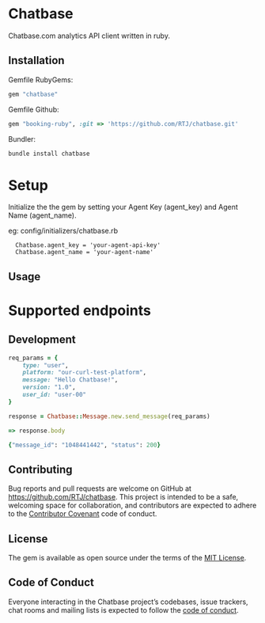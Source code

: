 # Chatbase

Chatbase.com analytics API client written in ruby.

## Installation

Gemfile RubyGems:
```ruby
gem "chatbase"
```

Gemfile Github:
```ruby
gem "booking-ruby", :git => 'https://github.com/RTJ/chatbase.git'
```

Bundler:
```ruby
bundle install chatbase
```

# Setup

Initialize the the gem by setting your Agent Key (agent_key) and Agent Name (agent_name).

eg: config/initializers/chatbase.rb

```
  Chatbase.agent_key = 'your-agent-api-key'
  Chatbase.agent_name = 'your-agent-name'
```

## Usage

# Supported endpoints

## Development

```ruby
req_params = {
    type: "user",
    platform: "our-curl-test-platform",
    message: "Hello Chatbase!",
    version: "1.0",
    user_id: "user-00"
}

response = Chatbase::Message.new.send_message(req_params)

=> response.body

{"message_id": "1048441442", "status": 200}
```

## Contributing

Bug reports and pull requests are welcome on GitHub at https://github.com/RTJ/chatbase. This project is intended to be a safe, welcoming space for collaboration, and contributors are expected to adhere to the [Contributor Covenant](http://contributor-covenant.org) code of conduct.

## License

The gem is available as open source under the terms of the [MIT License](http://opensource.org/licenses/MIT).

## Code of Conduct

Everyone interacting in the Chatbase project’s codebases, issue trackers, chat rooms and mailing lists is expected to follow the [code of conduct](https://github.com/RTJ/chatbase/blob/master/CODE_OF_CONDUCT.md).
